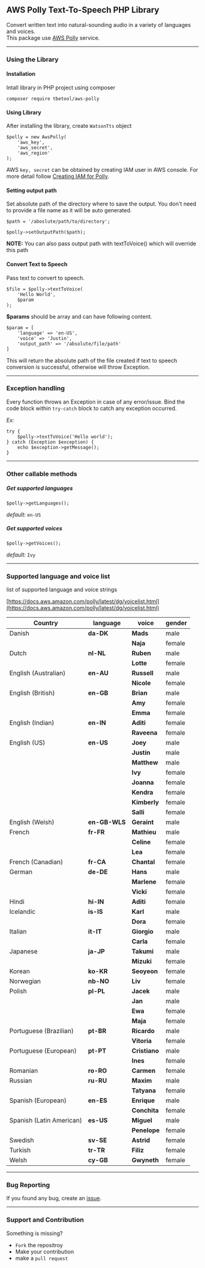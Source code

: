 ## AWS Polly Text-To-Speech PHP Library

Convert written text into natural-sounding audio in a variety of languages and voices.  
This package use [AWS Polly](https://aws.amazon.com/polly/) service.

---
### Using the Library

#### Installation

Intall library in PHP project using composer
```
composer require tbetool/aws-polly
```

#### Using Library

After installing the library, create `WatsonTts` object
```
$polly = new AwsPolly(
    'aws_key', 
    'aws_secret', 
    'aws_region'
);
```
AWS `key, secret` can be obtained by creating IAM user in AWS console. For more detail follow [Creating IAM for Polly](#).

#### Setting output path
Set absolute path of the directory where to save the output. You don't need to provide a file name as it will be auto generated.
```
$path = '/aboslute/path/to/directory';

$polly->setOutputPath($path);
```

**NOTE:** You can also pass output path with textToVoice() which will override this path

#### Convert Text to Speech
Pass text to convert to speech.
```
$file = $polly->textToVoice(
    'Hello World',
    $param
);
```
**$params** should be array and can have following content.
```
$param = [
    'language' => 'en-US',
    'voice' => 'Justin',
    'output_path' => '/absolute/file/path'
]
```
This will return the absolute path of the file created if text to speech conversion is successful, otherwise will throw Exception.

---
### Exception handling

Every function throws an Exception in case of any error/issue. Bind the code block within `try-catch` block to catch any exception occurred.

_Ex:_
```
try {
    $polly->textToVoice('Hello world');
} catch (Exception $exception) {
    echo $exception->getMessage();
}
```

---
### Other callable methods

##### Get supported languages
```
$polly->getLanguages();
```

_default:_ `en-US`
##### Get supported voices
```
$polly->getVoices();
``` 
_default:_ `Ivy`

---
### Supported language and voice list
list of supported language and voice strings

[https://docs.aws.amazon.com/polly/latest/dg/voicelist.html](https://docs.aws.amazon.com/polly/latest/dg/voicelist.html)

| Country | language | voice | gender |
| --- | --- | --- | --- |
| Danish | **da-DK** | **Mads** | male  |
||| **Naja** | female  |
| Dutch | **nl-NL** | **Ruben** | male  |
||| **Lotte** | female  |
| English (Australian) | **en-AU** | **Russell** | male  |
||| **Nicole** | female  |
| English (British) | **en-GB** | **Brian** | male  |
||| **Amy** | female  |
||| **Emma** | female  |
|English (Indian) | **en-IN** | **Aditi** | female  |
||| **Raveena** | female  |
|English (US) | **en-US** | **Joey** | male  |
||| **Justin** | male |
||| **Matthew** | male |
||| **Ivy** | female |
||| **Joanna** | female |
||| **Kendra** | female |
||| **Kimberly** | female |
||| **Salli** | female |
| English (Welsh) | **en-GB-WLS** | **Geraint** | male |
| French | **fr-FR** | **Mathieu** | male |
||| **Celine** | female |
||| **Lea** | female |
| French (Canadian) | **fr-CA** | **Chantal** | female |
| German | **de-DE** | **Hans** | male |
||| **Marlene** | female |
||| **Vicki** | female |
| Hindi | **hi-IN** | **Aditi** | female |
| Icelandic | **is-IS** | **Karl** | male |
||| **Dora** | female |
| Italian | **it-IT** | **Giorgio** | male |
||| **Carla** | female |
| Japanese | **ja-JP** | **Takumi** | male |
||| **Mizuki** | female |
| Korean | **ko-KR** | **Seoyeon** | female |
| Norwegian | **nb-NO** | **Liv** | female |
| Polish | **pl-PL** | **Jacek** | male |
||| **Jan** | male |
||| **Ewa** | female |
||| **Maja** | female |
| Portuguese (Brazilian) | **pt-BR** | **Ricardo** | male |
||| **Vitoria** | female |
| Portuguese (European) | **pt-PT** | **Cristiano** | male |
||| **Ines** | female |
| Romanian | **ro-RO** | **Carmen** | female |
| Russian | **ru-RU** | **Maxim** | male |
||| **Tatyana** | female |
| Spanish (European) | **en-ES** | **Enrique** | male  |
||| **Conchita** | female |
| Spanish (Latin American) | **es-US** | **Miguel** | male |
||| **Penelope** | female |
| Swedish | **sv-SE** | **Astrid** | female |
| Turkish | **tr-TR** | **Filiz** | female |
| Welsh | **cy-GB** | **Gwyneth** | female |
---
### Bug Reporting

If you found any bug, create an [issue](https://github.com/TBETool/aws-polly/issues/new).

---
### Support and Contribution

Something is missing? 
* `Fork` the repositroy
* Make your contribution
* make a `pull request`

